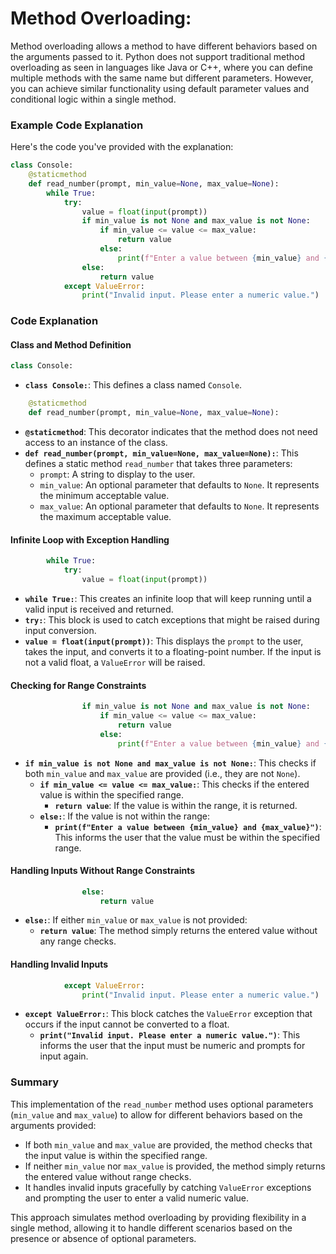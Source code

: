 
# Method Overloading:
Method overloading allows a method to have different behaviors based on the arguments passed to it. Python does not support traditional method overloading as seen in languages like Java or C++, where you can define multiple methods with the same name but different parameters. However, you can achieve similar functionality using default parameter values and conditional logic within a single method.

### Example Code Explanation

Here's the code you've provided with the explanation:

```python
class Console:
    @staticmethod
    def read_number(prompt, min_value=None, max_value=None):
        while True:
            try:
                value = float(input(prompt))
                if min_value is not None and max_value is not None:
                    if min_value <= value <= max_value:
                        return value
                    else:
                        print(f"Enter a value between {min_value} and {max_value}")
                else:
                    return value
            except ValueError:
                print("Invalid input. Please enter a numeric value.")
```

### Code Explanation

#### Class and Method Definition

```python
class Console:
```
- **`class Console:`**: This defines a class named `Console`.

```python
    @staticmethod
    def read_number(prompt, min_value=None, max_value=None):
```
- **`@staticmethod`**: This decorator indicates that the method does not need access to an instance of the class.
- **`def read_number(prompt, min_value=None, max_value=None):`**: This defines a static method `read_number` that takes three parameters:
  - `prompt`: A string to display to the user.
  - `min_value`: An optional parameter that defaults to `None`. It represents the minimum acceptable value.
  - `max_value`: An optional parameter that defaults to `None`. It represents the maximum acceptable value.

#### Infinite Loop with Exception Handling

```python
        while True:
            try:
                value = float(input(prompt))
```
- **`while True:`**: This creates an infinite loop that will keep running until a valid input is received and returned.
- **`try:`**: This block is used to catch exceptions that might be raised during input conversion.
- **`value = float(input(prompt))`**: This displays the `prompt` to the user, takes the input, and converts it to a floating-point number. If the input is not a valid float, a `ValueError` will be raised.

#### Checking for Range Constraints

```python
                if min_value is not None and max_value is not None:
                    if min_value <= value <= max_value:
                        return value
                    else:
                        print(f"Enter a value between {min_value} and {max_value}")
```
- **`if min_value is not None and max_value is not None:`**: This checks if both `min_value` and `max_value` are provided (i.e., they are not `None`).
  - **`if min_value <= value <= max_value:`**: This checks if the entered value is within the specified range.
    - **`return value`**: If the value is within the range, it is returned.
  - **`else:`**: If the value is not within the range:
    - **`print(f"Enter a value between {min_value} and {max_value}")`**: This informs the user that the value must be within the specified range.

#### Handling Inputs Without Range Constraints

```python
                else:
                    return value
```
- **`else:`**: If either `min_value` or `max_value` is not provided:
  - **`return value`**: The method simply returns the entered value without any range checks.

#### Handling Invalid Inputs

```python
            except ValueError:
                print("Invalid input. Please enter a numeric value.")
```
- **`except ValueError:`**: This block catches the `ValueError` exception that occurs if the input cannot be converted to a float.
  - **`print("Invalid input. Please enter a numeric value.")`**: This informs the user that the input must be numeric and prompts for input again.

### Summary

This implementation of the `read_number` method uses optional parameters (`min_value` and `max_value`) to allow for different behaviors based on the arguments provided:
- If both `min_value` and `max_value` are provided, the method checks that the input value is within the specified range.
- If neither `min_value` nor `max_value` is provided, the method simply returns the entered value without range checks.
- It handles invalid inputs gracefully by catching `ValueError` exceptions and prompting the user to enter a valid numeric value.

This approach simulates method overloading by providing flexibility in a single method, allowing it to handle different scenarios based on the presence or absence of optional parameters.